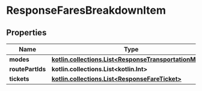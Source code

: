 
# ResponseFaresBreakdownItem

## Properties
Name | Type | Description | Notes
------------ | ------------- | ------------- | -------------
**modes** | [**kotlin.collections.List&lt;ResponseTransportationMode&gt;**](ResponseTransportationMode.md) |  | 
**routePartIds** | **kotlin.collections.List&lt;kotlin.Int&gt;** |  | 
**tickets** | [**kotlin.collections.List&lt;ResponseFareTicket&gt;**](ResponseFareTicket.md) |  | 



